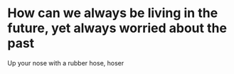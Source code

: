 <!DOCTYPE html>
<html>
<head>
	<meta charset="utf-8">
	<meta name="viewport" content="width=device-width, initial-scale=1">
	
</head>
<body>
<h1>How can we always be living in the future, yet always worried about the past</h1>
<p>Up your nose with a rubber hose, hoser</p>
</body>
</html>
